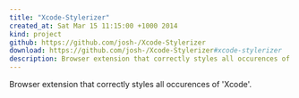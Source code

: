 ```yaml
---
title: "Xcode-Stylerizer"
created_at: Sat Mar 15 11:15:00 +1000 2014
kind: project
github: https://github.com/josh-/Xcode-Stylerizer
download: https://github.com/josh-/Xcode-Stylerizer#xcode-stylerizer
description: Browser extension that correctly styles all occurences of 'Xcode'.
---
```


Browser extension that correctly styles all occurences of 'Xcode'.
